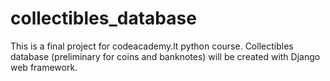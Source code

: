 # collectibles_database
This is a final project for codeacademy.lt python course. Collectibles database (preliminary for coins and banknotes) will be created with Django web framework.
